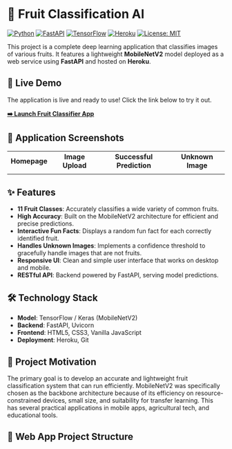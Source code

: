 # 🍎 Fruit Classification AI

[![Python](https://img.shields.io/badge/Python-3.11-blue?logo=python&logoColor=white)](https://www.python.org/)
[![FastAPI](https://img.shields.io/badge/FastAPI-0.95-blue?logo=fastapi&logoColor=white)](https://fastapi.tiangolo.com/)
[![TensorFlow](https://img.shields.io/badge/TensorFlow-2.x-orange?logo=tensorflow)](https://www.tensorflow.org/)
[![Heroku](https://img.shields.io/badge/Heroku-Deployed-purple?logo=heroku)](https://www.heroku.com/)
[![License: MIT](https://img.shields.io/badge/License-MIT-yellow.svg)](https://opensource.org/licenses/MIT)

This project is a complete deep learning application that classifies images of various fruits. It features a lightweight **MobileNetV2** model deployed as a web service using **FastAPI** and hosted on **Heroku**.

## 🚀 Live Demo

The application is live and ready to use! Click the link below to try it out.

**[➡️ Launch Fruit Classifier App](https://fruit-classification-1-7c2a30615392.herokuapp.com/)**

## 📸 Application Screenshots

<table>
  <tr>
    <td align="center"><b>Homepage</b></td>
    <td align="center"><b>Image Upload</b></td>
    <td align="center"><b>Successful Prediction</b></td>
     <td align="center"><b>Unknown Image</b></td>
  </tr>
  <tr>
    <td></td>
    <td></td>
    <td></td>
    <td></td>
  </tr>
</table>

## ✨ Features

-   **11 Fruit Classes**: Accurately classifies a wide variety of common fruits.
-   **High Accuracy**: Built on the MobileNetV2 architecture for efficient and precise predictions.
-   **Interactive Fun Facts**: Displays a random fun fact for each correctly identified fruit.
-   **Handles Unknown Images**: Implements a confidence threshold to gracefully handle images that are not fruits.
-   **Responsive UI**: Clean and simple user interface that works on desktop and mobile.
-   **RESTful API**: Backend powered by FastAPI, serving model predictions.

## 🛠️ Technology Stack

-   **Model**: TensorFlow / Keras (MobileNetV2)
-   **Backend**: FastAPI, Uvicorn
-   **Frontend**: HTML5, CSS3, Vanilla JavaScript
-   **Deployment**: Heroku, Git

## 🎯 Project Motivation

The primary goal is to develop an accurate and lightweight fruit classification system that can run efficiently. MobileNetV2 was specifically chosen as the backbone architecture because of its efficiency on resource-constrained devices, small size, and suitability for transfer learning. This has several practical applications in mobile apps, agricultural tech, and educational tools.

## 📂 Web App Project Structure

